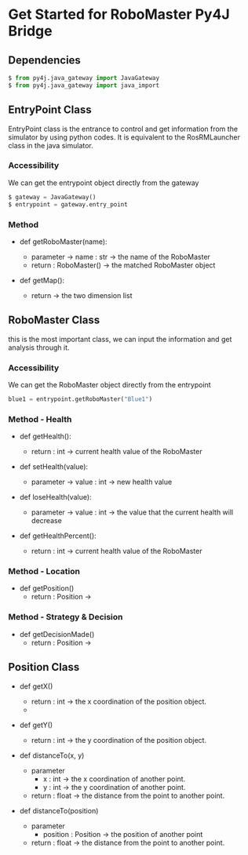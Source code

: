 # Get Started for RoboMaster Py4J Bridge

## Dependencies

```python
$ from py4j.java_gateway import JavaGateway
$ from py4j.java_gateway import java_import
```
## EntryPoint Class

EntryPoint class is the entrance to control and get information from the simulator by using python codes. It is equivalent to the RosRMLauncher class in the java simulator.

### Accessibility

We can get the entrypoint object directly from the gateway

```python
$ gateway = JavaGateway()          
$ entrypoint = gateway.entry_point 
```

### Method

- def getRoboMaster(name):
  - parameter -> name : str -> the name of the RoboMaster
  - return : RoboMaster()  -> the matched RoboMaster object

- def getMap():
  - return -> the two dimension list

## RoboMaster Class
this is the most important class, we can input the information and get analysis through it.

### Accessibility
We can get the RoboMaster object directly from the entrypoint

```python
blue1 = entrypoint.getRoboMaster("Blue1")
```
### Method - Health

- def getHealth():
  - return : int  -> current health value of the RoboMaster

- def setHealth(value):
  - parameter -> value : int -> new health value

- def loseHealth(value):
  - parameter -> value : int -> the value that the current health will decrease

- def getHealthPercent():
  - return : int  -> current health value of the RoboMaster

### Method - Location

- def getPosition()
  - return : Position ->

### Method - Strategy & Decision

- def getDecisionMade()
  - return : Position ->

## Position Class
- def getX()
  - return : int -> the x coordination of the position object.
  - 
- def getY()
  - return : int -> the y coordination of the position object.

- def distanceTo(x, y)
  - parameter
    - x : int -> the x coordination of another point.
    - y : int -> the y coordination of another point.
  - return : float -> the distance from the point to another point.

- def distanceTo(position)
  - parameter
    - position : Position -> the position of another point
  - return : float -> the distance from the point to another point.



